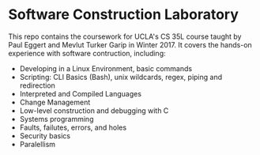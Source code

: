 # Software Construction Laboratory 
This repo contains the coursework for UCLA's CS 35L course taught by Paul Eggert and Mevlut Turker Garip in Winter 2017. It covers the hands-on experience with software contruction, including:
* Developing in a Linux Environment, basic commands
* Scripting: CLI Basics (Bash), unix wildcards, regex, piping and redirection
* Interpreted and Compiled Languages 
* Change Management
* Low-level construction and debugging with C 
* Systems programming 
* Faults, failutes, errors, and holes 
* Security basics 
* Paralellism 
